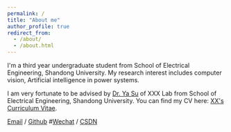 ```yaml
---
permalink: /
title: "About me"
author_profile: true
redirect_from: 
  - /about/
  - /about.html
---
```


I'm a third year undergraduate student from School of Electrical Engineering, Shandong University. My research interest includes computer vision, Artificial intelligence in power systems.

I am very fortunate to be advised by [Dr. Ya Su](https://www.XXX.com/) of XXX Lab from School of Electrical Engineering, Shandong University. 
You can find my CV here: [XX's Curriculum Vitae](../assets/Curriculum_Vitae.pdf).

[Email](mailto:XX@stu.pku.edu.cn) / [Github](https://github.com/QiuDi233) 
#[Wechat](../images/wechat.jpg) / [CSDN](https://blog.csdn.net/qd1813100174?spm=1000.2115.3001.5343)
